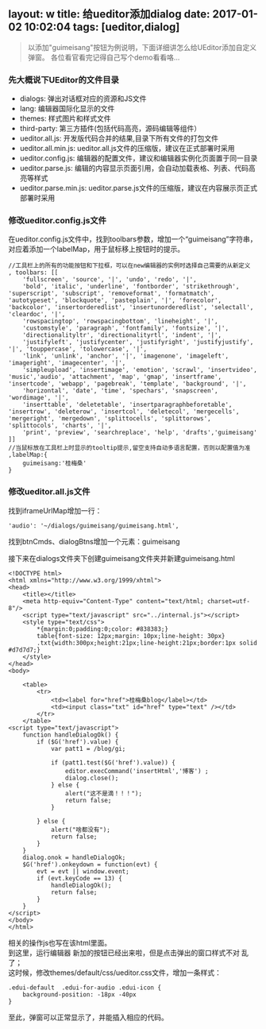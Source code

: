 layout: w
title: 给ueditor添加dialog
date: 2017-01-02 10:02:04
tags: [ueditor,dialog]
---
> 以添加"guimeisang"按钮为例说明，下面详细讲怎么给UEditor添加自定义弹窗。
> 各位看官看完记得自己写个demo看看咯...

<!--more-->

### 先大概说下UEditor的文件目录  
- dialogs: 弹出对话框对应的资源和JS文件  
- lang: 编辑器国际化显示的文件  
- themes: 样式图片和样式文件  
- third-party: 第三方插件(包括代码高亮，源码编辑等组件）  
- ueditor.all.js: 开发版代码合并的结果,目录下所有文件的打包文件  
- ueditor.all.min.js: ueditor.all.js文件的压缩版，建议在正式部署时采用  
- ueditor.config.js: 编辑器的配置文件，建议和编辑器实例化页面置于同一目录  
- ueditor.parse.js: 编辑的内容显示页面引用，会自动加载表格、列表、代码高亮等样式  
- ueditor.parse.min.js: ueditor.parse.js文件的压缩版，建议在内容展示页正式部署时采用

### 修改ueditor.config.js文件
在ueditor.config.js文件中，找到toolbars参数，增加一个“guimeisang”字符串，对应着添加一个labelMap，用于鼠标移上按钮时的提示。  
```
//工具栏上的所有的功能按钮和下拉框，可以在new编辑器的实例时选择自己需要的从新定义
, toolbars: [[
    'fullscreen', 'source', '|', 'undo', 'redo', '|',
    'bold', 'italic', 'underline', 'fontborder', 'strikethrough', 'superscript', 'subscript', 'removeformat', 'formatmatch', 'autotypeset', 'blockquote', 'pasteplain', '|', 'forecolor', 'backcolor', 'insertorderedlist', 'insertunorderedlist', 'selectall', 'cleardoc', '|',
    'rowspacingtop', 'rowspacingbottom', 'lineheight', '|',
    'customstyle', 'paragraph', 'fontfamily', 'fontsize', '|',
    'directionalityltr', 'directionalityrtl', 'indent', '|',
    'justifyleft', 'justifycenter', 'justifyright', 'justifyjustify', '|', 'touppercase', 'tolowercase', '|',
    'link', 'unlink', 'anchor', '|', 'imagenone', 'imageleft', 'imageright', 'imagecenter', '|',
    'simpleupload', 'insertimage', 'emotion', 'scrawl', 'insertvideo', 'music','audio', 'attachment', 'map', 'gmap', 'insertframe', 'insertcode', 'webapp', 'pagebreak', 'template', 'background', '|',
    'horizontal', 'date', 'time', 'spechars', 'snapscreen', 'wordimage', '|',
    'inserttable', 'deletetable', 'insertparagraphbeforetable', 'insertrow', 'deleterow', 'insertcol', 'deletecol', 'mergecells', 'mergeright', 'mergedown', 'splittocells', 'splittorows', 'splittocols', 'charts', '|',
    'print', 'preview', 'searchreplace', 'help', 'drafts','guimeisang'
]]
//当鼠标放在工具栏上时显示的tooltip提示,留空支持自动多语言配置，否则以配置值为准
,labelMap:{
    guimeisang:'桂梅桑'
}
```

### 修改ueditor.all.js文件
找到iframeUrlMap增加一行：   
```
'audio': '~/dialogs/guimeisang/guimeisang.html',
```

找到btnCmds、dialogBtns增加一个元素：guimeisang   

接下来在dialogs文件夹下创建guimeisang文件夹并新建guimeisang.html     
```
<!DOCTYPE html>
<html xmlns="http://www.w3.org/1999/xhtml">
<head>
    <title></title>
    <meta http-equiv="Content-Type" content="text/html; charset=utf-8"/>
    <script type="text/javascript" src="../internal.js"></script>
    <style type="text/css">
        *{margin:0;padding:0;color: #838383;}
        table{font-size: 12px;margin: 10px;line-height: 30px}
        .txt{width:300px;height:21px;line-height:21px;border:1px solid #d7d7d7;}
    </style>
</head>
<body>

    <table>
        <tr>
            <td><label for="href">桂梅桑blog</label></td>
            <td><input class="txt" id="href" type="text" /></td>
        </tr>    
    </table>
<script type="text/javascript">
    function handleDialogOk() {
        if ($G('href').value) {
            var patt1 = /blog/gi;

            if (patt1.test($G('href').value)) {
                editor.execCommand('insertHtml','博客') ;
                dialog.close();
            } else {
                alert("这不是滴！！！");
                return false;
            }

        } else {
            alert("啥都没有");
            return false;
        }
    }
    dialog.onok = handleDialogOk;
    $G('href').onkeydown = function(evt) {
        evt = evt || window.event;
        if (evt.keyCode == 13) {
            handleDialogOk();
            return false;
        }
    }
</script>
</body>
</html>
```
相关的操作js也写在该html里面。  
到这里，运行编辑器 新加的按钮已经出来啦，但是点击弹出的窗口样式不对 乱了；  
这时候，修改themes/default/css/ueditor.css文件，增加一条样式：  
```
.edui-default  .edui-for-audio .edui-icon {
    background-position: -18px -40px
}
```
至此，弹窗可以正常显示了，并能插入相应的代码。
